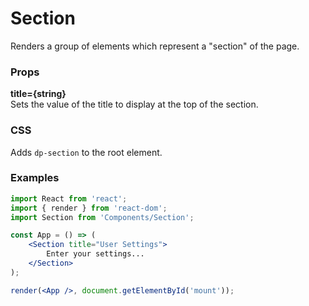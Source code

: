 Section
=======
Renders a group of elements which represent a "section" of the page.

### Props

**title={string}**  
Sets the value of the title to display at the top of the section.


### CSS
Adds `dp-section` to the root element.


### Examples

```jsx
import React from 'react';
import { render } from 'react-dom';
import Section from 'Components/Section';

const App = () => (
    <Section title="User Settings">
        Enter your settings...
    </Section>
);

render(<App />, document.getElementById('mount'));
```